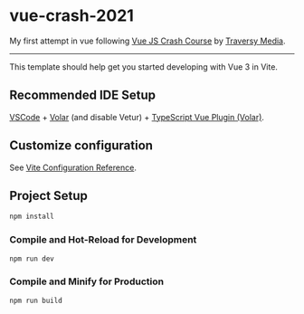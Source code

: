 # vue-crash-2021

My first attempt in vue following [Vue JS Crash Course](https://www.youtube.com/watch?v=qZXt1Aom3Cs) by [Traversy Media](https://www.youtube.com/channel/UC29ju8bIPH5as8OGnQzwJyA).

<hr>

This template should help get you started developing with Vue 3 in Vite.

## Recommended IDE Setup

[VSCode](https://code.visualstudio.com/) + [Volar](https://marketplace.visualstudio.com/items?itemName=johnsoncodehk.volar) (and disable Vetur) + [TypeScript Vue Plugin (Volar)](https://marketplace.visualstudio.com/items?itemName=johnsoncodehk.vscode-typescript-vue-plugin).

## Customize configuration

See [Vite Configuration Reference](https://vitejs.dev/config/).

## Project Setup

```sh
npm install
```

### Compile and Hot-Reload for Development

```sh
npm run dev
```

### Compile and Minify for Production

```sh
npm run build
```
